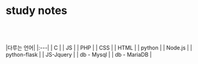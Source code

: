 # study notes

<br><br><br>
|다루는 언어|
|:---|
| C | 
| JS |
| PHP |
| CSS |
| HTML |
| python |
| Node.js |
| python-flask |
| JS-Jquery |
| db - Mysql |
| db - MariaDB |